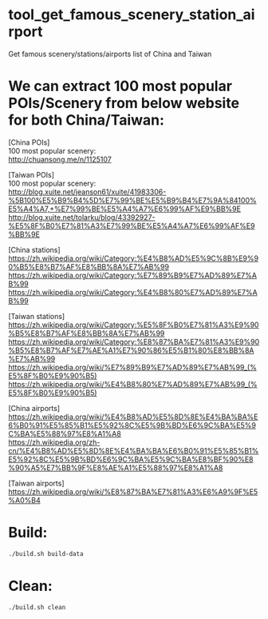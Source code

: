 # tool_get_famous_scenery_station_airport
Get famous scenery/stations/airports list of China and Taiwan

# We can extract 100 most popular POIs/Scenery from below website for both China/Taiwan:
[China POIs]  
100 most popular scenery:  
http://chuansong.me/n/1125107  
  
[Taiwan POIs]  
100 most popular scenery:  
http://blog.xuite.net/jeanson61/xuite/41983306-%5B100%E5%B9%B4%5D%E7%99%BE%E5%B9%B4%E7%9A%84100%E5%A4%A7,+%E7%99%BE%E5%A4%A7%E6%99%AF%E9%BB%9E  
http://blog.xuite.net/tolarku/blog/43392927-%E5%8F%B0%E7%81%A3%E7%99%BE%E5%A4%A7%E6%99%AF%E9%BB%9E  
  
[China stations]  
https://zh.wikipedia.org/wiki/Category:%E4%B8%AD%E5%9C%8B%E9%90%B5%E8%B7%AF%E8%BB%8A%E7%AB%99  
https://zh.wikipedia.org/wiki/Category:%E7%89%B9%E7%AD%89%E7%AB%99  
https://zh.wikipedia.org/wiki/Category:%E4%B8%80%E7%AD%89%E7%AB%99  
  
[Taiwan stations]  
https://zh.wikipedia.org/wiki/Category:%E5%8F%B0%E7%81%A3%E9%90%B5%E8%B7%AF%E8%BB%8A%E7%AB%99  
https://zh.wikipedia.org/wiki/Category:%E8%87%BA%E7%81%A3%E9%90%B5%E8%B7%AF%E7%AE%A1%E7%90%86%E5%B1%80%E8%BB%8A%E7%AB%99  
https://zh.wikipedia.org/wiki/%E7%89%B9%E7%AD%89%E7%AB%99_(%E5%8F%B0%E9%90%B5)  
https://zh.wikipedia.org/wiki/%E4%B8%80%E7%AD%89%E7%AB%99_(%E5%8F%B0%E9%90%B5)  
  
[China airports]  
https://zh.wikipedia.org/wiki/%E4%B8%AD%E5%8D%8E%E4%BA%BA%E6%B0%91%E5%85%B1%E5%92%8C%E5%9B%BD%E6%9C%BA%E5%9C%BA%E5%88%97%E8%A1%A8  
https://zh.wikipedia.org/zh-cn/%E4%B8%AD%E5%8D%8E%E4%BA%BA%E6%B0%91%E5%85%B1%E5%92%8C%E5%9B%BD%E6%9C%BA%E5%9C%BA%E8%BF%90%E8%90%A5%E7%BB%9F%E8%AE%A1%E5%88%97%E8%A1%A8  
  
[Taiwan airports]  
https://zh.wikipedia.org/wiki/%E8%87%BA%E7%81%A3%E6%A9%9F%E5%A0%B4  

# Build:
```sh
./build.sh build-data
```

# Clean:
```sh
./build.sh clean
```
